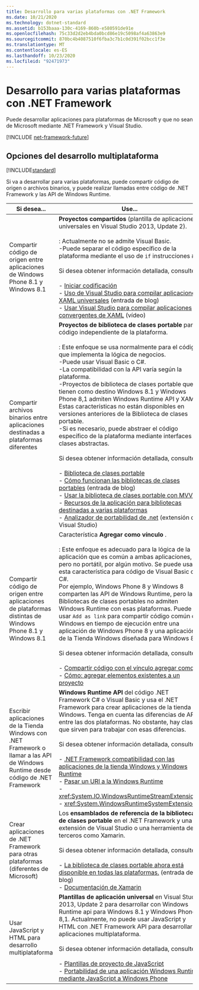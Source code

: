 ```yaml
---
title: Desarrollo para varias plataformas con .NET Framework
ms.date: 10/21/2020
ms.technology: dotnet-standard
ms.assetid: b153baaa-130c-4169-860b-e580591de91e
ms.openlocfilehash: 75c33d2d2eb4bda0bcd86e19c5098af4a63863e9
ms.sourcegitcommit: 870bc4b4087510f6fba3c7b1c0d391f02bcc1f3e
ms.translationtype: MT
ms.contentlocale: es-ES
ms.lasthandoff: 10/23/2020
ms.locfileid: "92471973"
---
```

# <a name="develop-for-multiple-platforms-with-net-framework"></a>Desarrollo para varias plataformas con .NET Framework

Puede desarrollar aplicaciones para plataformas de Microsoft y que no sean de Microsoft mediante .NET Framework y Visual Studio.

[!INCLUDE [net-framework-future](../../../includes/net-framework-future.md)]

## <a name="options-for-cross-platform-development"></a>Opciones del desarrollo multiplataforma

[!INCLUDE[standard](../../../includes/pcl-to-standard.md)]

Si va a desarrollar para varias plataformas, puede compartir código de origen o archivos binarios, y puede realizar llamadas entre código de .NET Framework y las API de Windows Runtime.

|Si desea...|Use...|
|-----------------------|------------|
|Compartir código de origen entre aplicaciones de Windows Phone 8.1 y Windows 8.1|**Proyectos compartidos** (plantilla de aplicaciones universales en Visual Studio 2013, Update 2).<br /><br /> : Actualmente no se admite Visual Basic.<br />-Puede separar el código específico de la plataforma mediante el uso de `if` instrucciones #.<br /><br /> Si desea obtener información detallada, consulte:<br /><br /> -   [Iniciar codificación](/windows/uwp/get-started/create-uwp-apps)<br />-   [Uso de Visual Studio para compilar aplicaciones XAML universales](https://devblogs.microsoft.com/visualstudio/using-visual-studio-to-build-universal-xaml-apps/) (entrada de blog)<br />-   [Usar Visual Studio para compilar aplicaciones convergentes de XAML](https://channel9.msdn.com/Events/Build/2014/3-591) (vídeo)|
|Compartir archivos binarios entre aplicaciones destinadas a plataformas diferentes|**Proyectos de biblioteca de clases portable** para código independiente de la plataforma.<br /><br /> : Este enfoque se usa normalmente para el código que implementa la lógica de negocios.<br />-Puede usar Visual Basic o C#.<br />-La compatibilidad con la API varía según la plataforma.<br />-Proyectos de biblioteca de clases portable que tienen como destino Windows 8.1 y Windows Phone 8,1 admiten Windows Runtime API y XAML. Estas características no están disponibles en versiones anteriores de la Biblioteca de clases portable.<br />-Si es necesario, puede abstraer el código específico de la plataforma mediante interfaces o clases abstractas.<br /><br /> Si desea obtener información detallada, consulte:<br /><br /> -   [Biblioteca de clases portable](cross-platform-development-with-the-portable-class-library.md)<br />-   [Cómo funcionan las bibliotecas de clases portables](/archive/blogs/dsplaisted/how-to-make-portable-class-libraries-work-for-you) (entrada de blog)<br />-   [Usar la biblioteca de clases portable con MVVM](using-portable-class-library-with-model-view-view-model.md) <br />-   [Recursos de la aplicación para bibliotecas destinadas a varias plataformas](app-resources-for-libraries-that-target-multiple-platforms.md) <br />-   [Analizador de portabilidad de .net](https://marketplace.visualstudio.com/items?itemName=ConnieYau.NETPortabilityAnalyzer) (extensión de Visual Studio)|
|Compartir código de origen entre aplicaciones de plataformas distintas de Windows Phone 8.1 y Windows 8.1|Característica **Agregar como vínculo** .<br /><br /> : Este enfoque es adecuado para la lógica de la aplicación que es común a ambas aplicaciones, pero no portátil, por algún motivo. Se puede usar esta característica para código de Visual Basic o C#.<br />     Por ejemplo, Windows Phone 8 y Windows 8 comparten las API de Windows Runtime, pero las Bibliotecas de clases portables no admiten Windows Runtime con esas plataformas. Puede usar `Add as link` para compartir código común de Windows en tiempo de ejecución entre una aplicación de Windows Phone 8 y una aplicación de la Tienda Windows diseñada para Windows 8.<br /><br /> Si desea obtener información detallada, consulte:<br /><br /> -   [Compartir código con el vínculo agregar como](/previous-versions/windows/apps/jj714082(v=vs.105))<br />-   [Cómo: agregar elementos existentes a un proyecto](/previous-versions/visualstudio/visual-studio-2010/9f4t9t92(v=vs.100))|
|Escribir aplicaciones de la Tienda Windows con .NET Framework o llamar a las API de Windows Runtime desde código de .NET Framework|**Windows Runtime API** del código .NET Framework C# o Visual Basic y usa el .NET Framework para crear aplicaciones de la tienda Windows. Tenga en cuenta las diferencias de API entre las dos plataformas. No obstante, hay clases que sirven para trabajar con esas diferencias.<br /><br /> Si desea obtener información detallada, consulte:<br /><br /> -   [.NET Framework compatibilidad con las aplicaciones de la tienda Windows y Windows Runtime](support-for-windows-store-apps-and-windows-runtime.md) <br />-   [Pasar un URI a la Windows Runtime](passing-a-uri-to-the-windows-runtime.md) <br />-   <xref:System.IO.WindowsRuntimeStreamExtensions><br />-    <xref:System.WindowsRuntimeSystemExtensions>|
|Crear aplicaciones de .NET Framework para otras plataformas (diferentes de Microsoft)|Los **ensamblados de referencia de la biblioteca de clases portable** en el .NET Framework y una extensión de Visual Studio o una herramienta de terceros como Xamarin.<br /><br /> Si desea obtener información detallada, consulte:<br /><br /> -   [La biblioteca de clases portable ahora está disponible en todas las plataformas.](https://devblogs.microsoft.com/dotnet/portable-class-library-pcl-now-available-on-all-platforms/) (entrada de blog)<br />-   [Documentación de Xamarin](/xamarin)|
|Usar JavaScript y HTML para desarrollo multiplataforma|**Plantillas de aplicación universal** en Visual Studio 2013, Update 2 para desarrollar con Windows Runtime api para Windows 8.1 y Windows Phone 8,1. Actualmente, no puede usar JavaScript y HTML con .NET Framework API para desarrollar aplicaciones multiplataforma.<br /><br /> Si desea obtener información detallada, consulte:<br /><br /> -   [Plantillas de proyecto de JavaScript](/previous-versions/windows/apps/hh758331(v=win.10))<br />-   [Portabilidad de una aplicación Windows Runtime mediante JavaScript a Windows Phone](/previous-versions/windows/apps/dn636144(v=win.10))|
